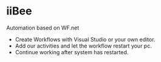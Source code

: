iiBee
===========
Automation based on WF.net

- Create Workflows with Visual Studio or your own editor.
- Add our activities and let the workflow restart your pc.
- Continue working after system has restarted.
